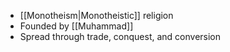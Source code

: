 - [[Monotheism|Monotheistic]] religion
- Founded by [[Muhammad]]
- Spread through trade, conquest, and conversion
